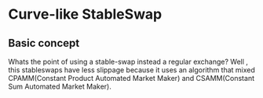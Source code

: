 # Curve-like StableSwap

## Basic concept

Whats the point of using a stable-swap instead a regular exchange? Well , this stableswaps have less slippage because it uses an algorithm that mixed CPAMM(Constant Product Automated Market Maker) and CSAMM(Constant Sum Automated Market Maker).
